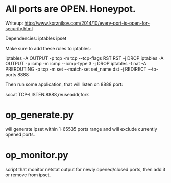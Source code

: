 # All ports are OPEN. Honeypot.

Writeup: http://www.korznikov.com/2014/10/every-port-is-open-for-security.html

Dependencies: 
  iptables
  ipset

Make sure to add these rules to iptables:

iptables -A OUTPUT -p tcp -m tcp --tcp-flags RST RST -j DROP
iptables -A OUTPUT -p icmp -m icmp --icmp-type 3 -j DROP
iptables -t nat -A PREROUTING -p tcp -m set --match-set set_name dst -j REDIRECT --to-ports 8888

Then run some application, that will listen on 8888 port:

socat TCP-LISTEN:8888,reuseaddr,fork 

# op_generate.py
will generate ipset within 1-65535 ports range and will exclude currently opened ports.

# op_monitor.py
script that monitor netstat output for newly opened/closed ports, then add it or remove from ipset.
